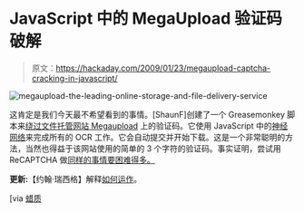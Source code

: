 # JavaScript 中的 MegaUpload 验证码破解

> 原文：<https://hackaday.com/2009/01/23/megaupload-captcha-cracking-in-javascript/>

![megaupload-the-leading-online-storage-and-file-delivery-service](img/d7c6a568fceaaaa537304b876e4e413a.png "megaupload-the-leading-online-storage-and-file-delivery-service")

这肯定是我们今天最不希望看到的事情。[ShaunF]创建了一个 Greasemonkey 脚本来[绕过文件托管网站 Megaupload](http://userscripts.org/scripts/show/38736 "Megaupload auto-fill captcha for Greasemonkey") 上的验证码。它使用 JavaScript 中的[神经网络](http://en.wikipedia.org/wiki/Neural_network "Neural network - Wikipedia, the free encyclopedia")来完成所有的 OCR 工作。它会自动提交并开始下载。这是一个非常聪明的方法，当然也得益于该网站使用的简单的 3 个字符的验证码。事实证明，尝试用 ReCAPTCHA 做[同样的事情要困难得多。](http://userscripts.org/topics/18922?page=3#posts-85120 "reCAPTCHA – Userscripts.org")

**更新:**【约翰·瑞西格】解释[如何运作](http://ejohn.org/blog/ocr-and-neural-nets-in-javascript/)。

[via [蜡质](http://waxy.org/links "Links Miniblog")